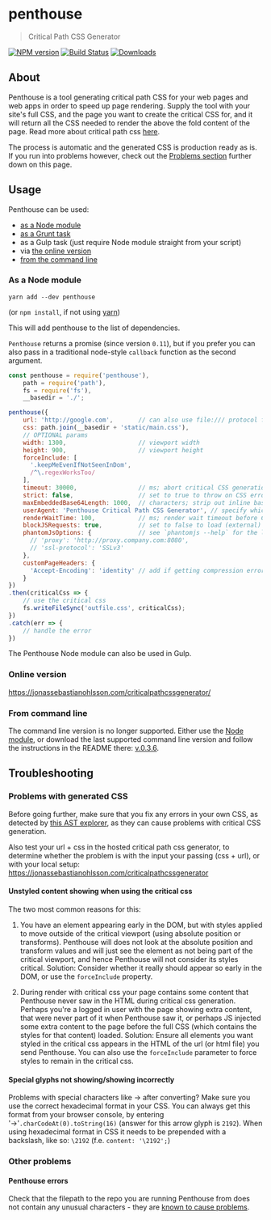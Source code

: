 # penthouse

> Critical Path CSS Generator

[![NPM version](https://badge.fury.io/js/penthouse.svg)](http://badge.fury.io/js/penthouse)
[![Build Status](https://travis-ci.org/pocketjoso/penthouse.svg?branch=master)](https://travis-ci.org/pocketjoso/penthouse)
[![Downloads](https://img.shields.io/npm/dm/penthouse.svg?style=flat)](https://www.npmjs.com/package/penthouse)

## About

Penthouse is a tool generating critical path CSS for your web pages and web apps in order to speed up page rendering. Supply the tool with your site's full CSS, and the page you want to create the critical CSS for, and it will return all the CSS needed to render the above the fold content of the page. Read more about critical path css [here](http://www.phpied.com/css-and-the-critical-path/).

The process is automatic and the generated CSS is production ready as is. If you run into problems however, check out the [Problems section](#problems-with-generated-css) further down on this page.

## Usage

Penthouse can be used:

* [as a Node module](#as-a-node-module)
* [as a Grunt task](https://github.com/fatso83/grunt-penthouse)
* as a Gulp task (just require Node module straight from your script)
* via [the online version](#online-version)
* [from the command line](#from-command-line)

### As a Node module

```
yarn add --dev penthouse
```
(or `npm install`, if not using [yarn](https://yarnpkg.com))

This will add penthouse to the list of dependencies.

`Penthouse` returns a promise (since version `0.11`),
but if you prefer you can also pass in a traditional node-style `callback`
function as the second argument.

```js
const penthouse = require('penthouse'),
    path = require('path'),
    fs = require('fs'),
    __basedir = './';

penthouse({
    url: 'http://google.com',       // can also use file:/// protocol for local files
    css: path.join(__basedir + 'static/main.css'),
    // OPTIONAL params
    width: 1300,                    // viewport width
    height: 900,                    // viewport height
    forceInclude: [
      '.keepMeEvenIfNotSeenInDom',
      /^\.regexWorksToo/
    ],
    timeout: 30000,                 // ms; abort critical CSS generation after this timeout
    strict: false,                  // set to true to throw on CSS errors (will run faster if no errors)
    maxEmbeddedBase64Length: 1000,  // characters; strip out inline base64 encoded resources larger than this
    userAgent: 'Penthouse Critical Path CSS Generator', // specify which user agent string when loading the page
    renderWaitTime: 100,            // ms; render wait timeout before CSS processing starts (default: 100)
    blockJSRequests: true,          // set to false to load (external) JS (default: true)
    phantomJsOptions: {             // see `phantomjs --help` for the list of all available options
      // 'proxy': 'http://proxy.company.com:8080',
      // 'ssl-protocol': 'SSLv3'
    },
    customPageHeaders: {
      'Accept-Encoding': 'identity' // add if getting compression errors like 'Data corrupted'
    }
})
.then(criticalCss => {
    // use the critical css
    fs.writeFileSync('outfile.css', criticalCss);
})
.catch(err => {
    // handle the error
})
```

The Penthouse Node module can also be used in Gulp.

### Online version

<https://jonassebastianohlsson.com/criticalpathcssgenerator/>

### From command line

The command line version is no longer supported. Either use the [Node module](#as-a-node-module), or download the last
supported command line version and follow the instructions in the README there: [v.0.3.6](https://github.com/pocketjoso/penthouse/releases/tag/v0.3.6).

## Troubleshooting

### Problems with generated CSS

Before going further, make sure that you fix any errors in your own CSS, as detected by [this AST explorer](http://astexplorer.net/), as they can cause problems with critical CSS generation.

Also test your url + css in the hosted critical path css generator, to determine whether the problem
is with the input your passing (css + url), or with your local setup:
https://jonassebastianohlsson.com/criticalpathcssgenerator

#### Unstyled content showing when using the critical css

The two most common reasons for this:

1. You have an element appearing early in the DOM, but with styles applied to move outside of the critical viewport (using absolute position or transforms). Penthouse will does not look at the absolute position and transform values and will just see the element as not being part of the critical viewport, and hence Penthouse will not consider its styles critical.
Solution: Consider whether it really should appear so early in the DOM, or use the `forceInclude` property.

2. During render with critical css your page contains some content that Penthouse never saw in the HTML during critical css generation. Perhaps you're a logged in user with the page showing extra content, that were never part of it when Penthouse saw it, or perhaps JS injected some extra content to the page before the full CSS (which contains the styles for that content) loaded.
Solution: Ensure all elements you want styled in the critical css appears in the HTML of the url (or html file) you send Penthouse. You can also use the `forceInclude` parameter to force styles to remain in the critical css.

#### Special glyphs not showing/showing incorrectly

Problems with special characters like &#8594; after converting? Make sure you use the correct hexadecimal format in your CSS. You can always get this format from your browser console, by entering '&#8594;'`.charCodeAt(0).toString(16)` (answer for this arrow glyph is `2192`). When using hexadecimal format in CSS it needs to be prepended with a backslash, like so: `\2192` (f.e. `content: '\2192';`)

### Other problems

#### Penthouse errors
Check that the filepath to the repo you are running Penthouse from does not contain any unusual characters - they are [known to cause problems](https://github.com/pocketjoso/penthouse/issues/156#issuecomment-299729664).
